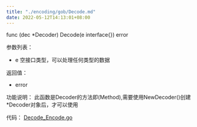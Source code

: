 ```yaml
---
title: "./encoding/gob/Decode.md"
date: 2022-05-12T14:13:01+08:00
---
```

func (dec *Decoder) Decode(e interface{}) error 


参数列表：
- e 空接口类型，可以处理任何类型的数据

返回值：
- error 

功能说明： 
此函数是Decoder的方法即(Method),需要使用NewDecoder()创建*Decoder对象后，才可以使用

代码：
[Decode_Encode.go](Decode_Encode.go)


